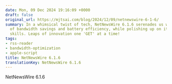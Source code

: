 ```yaml
---
date: Mon, 09 Dec 2024 19:16:09 +0000
draft: false
original_url: https://mjtsai.com/blog/2024/12/09/netnewswire-6-1-6/
summary: In a whimsical twist of tech, NetNewsWire 6.1.6 serenades us with a dance
  of bandwidth savings and battery efficiency, while polishing up on its AppleScript
  skills. Leaps of innovation one 'GET' at a time!
tags:
- rss-reader
- bandwidth-optimization
- apple-script
title: NetNewsWire 6.1.6
translationKey: NetNewsWire 6.1.6
---
```


NetNewsWire 6.1.6